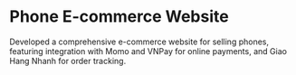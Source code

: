 # Phone E-commerce Website

Developed a comprehensive e-commerce website for selling phones, featuring integration with Momo and VNPay for online payments, and Giao Hang Nhanh for order tracking.
